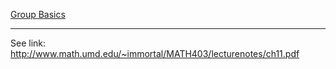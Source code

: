 [Group Basics](../MATH%20000%20Math%20Essential/Abstract%20Algebra/Group%20Basics.md)

---
See link: http://www.math.umd.edu/~immortal/MATH403/lecturenotes/ch11.pdf

